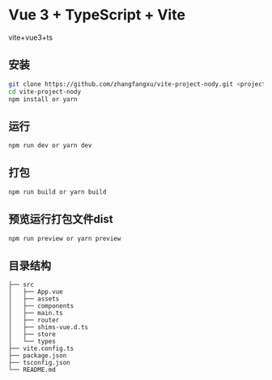 # Vue 3 + TypeScript + Vite

vite+vue3+ts

## 安装

```bash
git clone https://github.com/zhangfangxu/vite-project-nody.git <project-name>
cd vite-project-nody
npm install or yarn
```

## 运行

```bash
npm run dev or yarn dev
``` 
## 打包

```bash
npm run build or yarn build
``` 
## 预览运行打包文件dist

```bash
npm run preview or yarn preview
``` 
## 目录结构

```
├── src
│   ├── App.vue
│   ├── assets
│   ├── components
│   ├── main.ts
│   ├── router
│   ├── shims-vue.d.ts
│   ├── store
│   └── types
├── vite.config.ts
├── package.json
├── tsconfig.json
└── README.md
``` 

